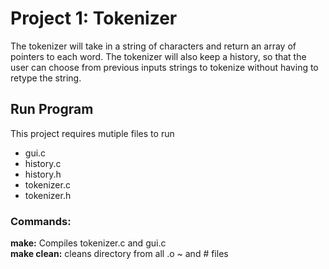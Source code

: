 Project 1: Tokenizer
====================
The tokenizer will take in a string of characters and return an array of pointers to each word. The tokenizer will also keep a history, so that the user can choose from previous inputs strings to tokenize without having to retype the string.

Run Program
---------------
This project requires mutiple files to run
- gui.c
- history.c
- history.h
- tokenizer.c
- tokenizer.h

### Commands:
**make:** Compiles tokenizer.c and gui.c  
**make clean:** cleans directory from all .o ~ and # files
